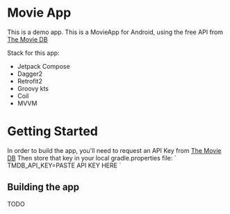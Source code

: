 # Movie App
This is a demo app.
This is a MovieApp for Android, using the free API from [The Movie DB](https://www.themoviedb.org/?language=es)

Stack for this app:
- Jetpack Compose
- Dagger2
- Retrofit2
- Groovy kts
- Coil
- MVVM

# Getting Started
In order to build the app, you'll need to request an API Key from [The Movie DB](https://developers.themoviedb.org/3/getting-started/introduction)
Then store that key in your local gradle.properties file:
´
TMDB_API_KEY=PASTE API KEY HERE
´

## Building the app
TODO
